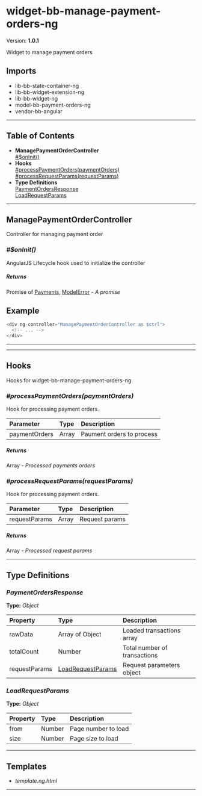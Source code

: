 # widget-bb-manage-payment-orders-ng


Version: **1.0.1**

Widget to manage payment orders

## Imports

* lib-bb-state-container-ng
* lib-bb-widget-extension-ng
* lib-bb-widget-ng
* model-bb-payment-orders-ng
* vendor-bb-angular

---

## Table of Contents
- **ManagePaymentOrderController**<br/>    <a href="#ManagePaymentOrderController_$onInit">#$onInit()</a><br/>
- **Hooks**<br/>    <a href="#Hooks_processPaymentOrders">#processPaymentOrders(paymentOrders)</a><br/>    <a href="#Hooks_processRequestParams">#processRequestParams(requestParams)</a><br/>
- **Type Definitions**<br/>    <a href="#PaymentOrdersResponse">PaymentOrdersResponse</a><br/>    <a href="#LoadRequestParams">LoadRequestParams</a><br/>

---

## ManagePaymentOrderController

Controller for managing payment order

### <a name="ManagePaymentOrderController_$onInit"></a>*#$onInit()*

AngularJS Lifecycle hook used to initialize the controller


##### Returns

Promise of [Payments](model-bb-payment-orders-ng.html#Payments), [ModelError](lib-bb-model-errors.html#ModelError) - *A promise*

## Example

```javascript
<div ng-controller="ManagePaymentOrderController as $ctrl">
  <!-- ... -->
</div>
```

---

---

## Hooks

Hooks for widget-bb-manage-payment-orders-ng

### <a name="Hooks_processPaymentOrders"></a>*#processPaymentOrders(paymentOrders)*

Hook for processing payment orders.

| Parameter | Type | Description |
| :-- | :-- | :-- |
| paymentOrders | Array | Paument orders to process |

##### Returns

Array - *Processed payments orders*

### <a name="Hooks_processRequestParams"></a>*#processRequestParams(requestParams)*

Hook for processing payment orders.

| Parameter | Type | Description |
| :-- | :-- | :-- |
| requestParams | Array | Request params |

##### Returns

Array - *Processed request params*

---

## Type Definitions


### <a name="PaymentOrdersResponse"></a>*PaymentOrdersResponse*


**Type:** *Object*


| Property | Type | Description |
| :-- | :-- | :-- |
| rawData | Array of Object | Loaded transactions array |
| totalCount | Number | Total number of transactions |
| requestParams | [LoadRequestParams](#LoadRequestParams) | Request parameters object |

### <a name="LoadRequestParams"></a>*LoadRequestParams*


**Type:** *Object*


| Property | Type | Description |
| :-- | :-- | :-- |
| from | Number | Page number to load |
| size | Number | Page size to load |

---

## Templates

* *template.ng.html*

---
